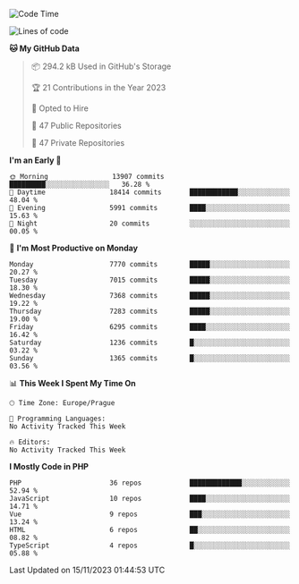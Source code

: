 <!--START_SECTION:waka-->
![Code Time](http://img.shields.io/badge/Code%20Time-1%2C583%20hrs%2058%20mins-blue)

![Lines of code](https://img.shields.io/badge/From%20Hello%20World%20I%27ve%20Written-12.4%20million%20lines%20of%20code-blue)

**🐱 My GitHub Data** 

> 📦 294.2 kB Used in GitHub's Storage 
 > 
> 🏆 21 Contributions in the Year 2023
 > 
> 💼 Opted to Hire
 > 
> 📜 47 Public Repositories 
 > 
> 🔑 47 Private Repositories 
 > 
**I'm an Early 🐤** 

```text
🌞 Morning                13907 commits       █████████░░░░░░░░░░░░░░░░   36.28 % 
🌆 Daytime                18414 commits       ████████████░░░░░░░░░░░░░   48.04 % 
🌃 Evening                5991 commits        ████░░░░░░░░░░░░░░░░░░░░░   15.63 % 
🌙 Night                  20 commits          ░░░░░░░░░░░░░░░░░░░░░░░░░   00.05 % 
```
📅 **I'm Most Productive on Monday** 

```text
Monday                   7770 commits        █████░░░░░░░░░░░░░░░░░░░░   20.27 % 
Tuesday                  7015 commits        █████░░░░░░░░░░░░░░░░░░░░   18.30 % 
Wednesday                7368 commits        █████░░░░░░░░░░░░░░░░░░░░   19.22 % 
Thursday                 7283 commits        █████░░░░░░░░░░░░░░░░░░░░   19.00 % 
Friday                   6295 commits        ████░░░░░░░░░░░░░░░░░░░░░   16.42 % 
Saturday                 1236 commits        █░░░░░░░░░░░░░░░░░░░░░░░░   03.22 % 
Sunday                   1365 commits        █░░░░░░░░░░░░░░░░░░░░░░░░   03.56 % 
```


📊 **This Week I Spent My Time On** 

```text
🕑︎ Time Zone: Europe/Prague

💬 Programming Languages: 
No Activity Tracked This Week

🔥 Editors: 
No Activity Tracked This Week
```

**I Mostly Code in PHP** 

```text
PHP                      36 repos            █████████████░░░░░░░░░░░░   52.94 % 
JavaScript               10 repos            ████░░░░░░░░░░░░░░░░░░░░░   14.71 % 
Vue                      9 repos             ███░░░░░░░░░░░░░░░░░░░░░░   13.24 % 
HTML                     6 repos             ██░░░░░░░░░░░░░░░░░░░░░░░   08.82 % 
TypeScript               4 repos             █░░░░░░░░░░░░░░░░░░░░░░░░   05.88 % 
```




 Last Updated on 15/11/2023 01:44:53 UTC
<!--END_SECTION:waka-->
<!--
**AlexKratky/AlexKratky** is a ✨ _special_ ✨ repository because its `README.md` (this file) appears on your GitHub profile.

Here are some ideas to get you started:

- 🔭 I’m currently working on ...
- 🌱 I’m currently learning ...
- 👯 I’m looking to collaborate on ...
- 🤔 I’m looking for help with ...
- 💬 Ask me about ...
- 📫 How to reach me: ...
- 😄 Pronouns: ...
- ⚡ Fun fact: ...
-->
